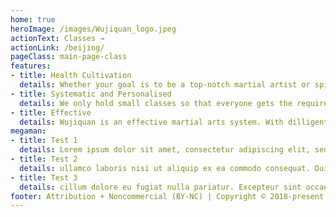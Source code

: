 ```yaml
---
home: true
heroImage: /images/Wujiquan_logo.jpeg
actionText: Classes →
actionLink: /beijing/
pageClass: main-page-class
features:
- title: Health Cultivation
  details: Whether your goal is to be a top-notch martial artist or spiritual cultivation, you will get a firm foundation and stay healthy physically, mentally and spiritually.
- title: Systematic and Personalised
  details: We only hold small classes so that everyone gets the required attention. Our instructors teach in a systematic manner to ensure you can progress in the best manner.
- title: Effective
  details: Wujiquan is an effective martial arts system. With dilligent practice and correct guidance, you can start feeling the effects and benefits yourself in a matter of months. 
megaman:
- title: Test 1
  details: Lorem ipsum dolor sit amet, consectetur adipiscing elit, sed do eiusmod tempor incididunt ut labore et dolore magna aliqua. Ut enim ad minim veniam, quis nostrud exercitation
- title: Test 2
  details: ullamco laboris nisi ut aliquip ex ea commodo consequat. Duis aute irure dolor in reprehenderit in voluptate velit esse
- title: Test 3
  details: cillum dolore eu fugiat nulla pariatur. Excepteur sint occaecat cupidatat non proident, sunt in culpa qui officia deserunt mollit anim id est laborum.g/
footer: Attribution + Noncommercial (BY-NC) | Copyright © 2018-present Lee Hanxue
---
```


